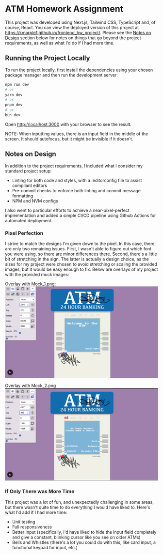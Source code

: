 # ATM Homework Assignment

This project was developed using Next.js, Tailwind CSS, TypeScript and, of course, React. You can view the deployed version of this project at <https://kmarple1.github.io/frontend_hw_project/>. Please see the [Notes on Design](#notes-on-design) section below for notes on things that go beyond the project requirements, as well as what I'd do if I had more time.

## Running the Project Locally

To run the project locally, first install the dependencies using your chosen package manager and then run the development server:

```bash
npm run dev
# or
yarn dev
# or
pnpm dev
# or
bun dev
```

Open [http://localhost:3000](http://localhost:3000) with your browser to see the result.

NOTE: When inputting values, there is an input field in the middle of the screen. It should autofocus, but it might be invisible if it doesn't.

## Notes on Design

In addition to the project requirements, I included what I consider my standard project setup:

- Linting for both code and styles, with a .editorconfig file to assist compliant editors
- Pre-commit checks to enforce both linting and commit message formatting
- NPM and NVM configs

I also went to particular efforts to achieve a near-pixel-perfect implementation and added a simple CI/CD pipeline using Github Actions for automated deployment.

### Pixel Perfection

I strive to match the designs I'm given down to the pixel. In this case, there are only two remaining issues. First, I wasn't able to figure out which font you were using, so there are minor differences there. Second, there's a little bit of stretching in the sign. The latter is actually a design choice, as the sizes for my project were chosen to avoid stretching or scaling the provided images, but it would be easy enough to fix. Below are overlays of my project with the provided mock images:

Overlay with Mock_1.png:
![Mock 1 Overlay](./mock1-overlay.png "Mock")

Overlay with Mock_2.png
![Mock 2 Overlay](./mock2-overlay.png "Mock2")

### If Only There was More Time

This project was a lot of fun, and unexpectedly challenging in some areas, but there wasn't quite time to do everything I would have liked to. Here's what I'd add if I had more time:

- Unit testing
- Full responsiveness
- Better input (specifically, I'd have liked to hide the input field completely and give a constant, blinking cursor like you see on older ATMs)
- Bells and Whistles (there's a lot you could do with this, like card input, a functional keypad for input, etc.)
